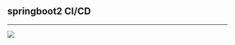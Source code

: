 ## springboot2 CI/CD

 <hr>
 <img src=https://media.istockphoto.com/id/1154370446/ko/%EC%82%AC%EC%A7%84/%ED%9D%B0%EC%83%89-%EB%B0%B0%EA%B2%BD%EC%97%90-%EA%B3%A0%EB%A6%BD-%EB%90%9C-%EB%B0%94%EC%9C%84-%EC%A0%9C%EC%8A%A4%EC%B2%98%EB%A5%BC-%EB%B3%B4%EC%97%AC%EC%A3%BC%EB%8A%94-%EB%85%B9%EC%83%89-%EC%84%A0%EA%B8%80%EB%9D%BC%EC%8A%A4%EC%97%90-%EC%9E%AC%EB%AF%B8-%EB%84%88%EA%B5%AC%EB%A6%AC.jpg?s=612x612&w=0&k=20&c=atEjJlw_9g7W6SBgISn3sebRa94-zw5GGgyeddCf-AU=>
